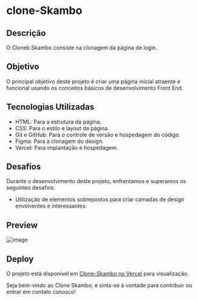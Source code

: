 # clone-Skambo

## Descrição

O Cloneb Skambo consiste na clonagem da página de login.

## Objetivo

O principal objetivo deste projeto é criar uma página inicial atraente e funcional usando os conceitos básicos de desenvolvimento Front End.

## Tecnologias Utilizadas

- HTML: Para a estrutura da página.
- CSS: Para o estilo e layout da página.
- Git e GitHub: Para o controle de versão e hospedagem do código.
- Figma: Para a clonagem do design.
- Vercel: Para implantação e hospedagem.

## Desafios

Durante o desenvolvimento deste projeto, enfrentamos e superamos os seguintes desafios:

- Utilização de elementos sobrepostos para criar camadas de design envolventes e interessantes.

## Preview

![image](![image](https://github.com/oliveira-k/clone-Skambo/assets/140715453/b9bd1334-5064-4b88-ae51-5d7d6a3981eb)
)



## Deploy

O projeto está disponível em [Clone-Skambo no Vercel](https://clone-skambo-delta.vercel.app/) para visualização.

Seja bem-vindo ao Clone Skambo, e sinta-se à vontade para contribuir ou entrar em contato conosco!
